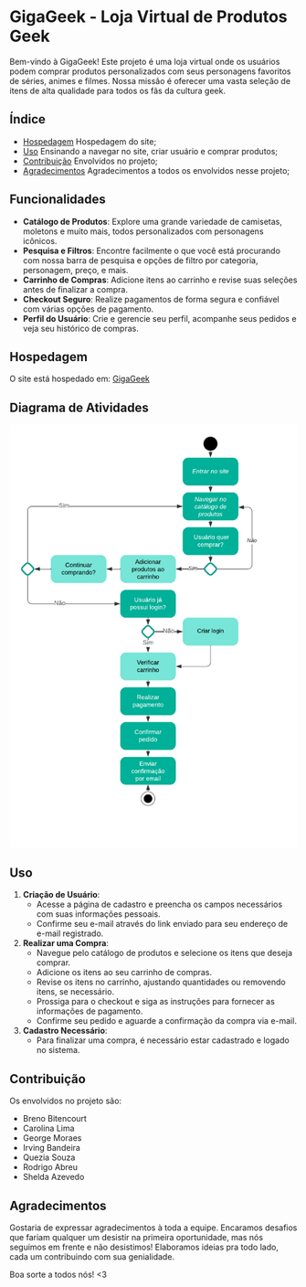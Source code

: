 # GigaGeek - Loja Virtual de Produtos Geek

Bem-vindo à GigaGeek! Este projeto é uma loja virtual onde os usuários podem comprar produtos personalizados com seus personagens favoritos de séries, animes e filmes. Nossa missão é oferecer uma vasta seleção de itens de alta qualidade para todos os fãs da cultura geek.

## Índice

- [Hospedagem](#hospedagem) Hospedagem do site;
- [Uso](#uso) Ensinando a navegar no site, criar usuário e comprar produtos;
- [Contribuição](#contribuição) Envolvidos no projeto;
- [Agradecimentos](#agradecimentos) Agradecimentos a todos os envolvidos nesse projeto;

## Funcionalidades

- **Catálogo de Produtos**: Explore uma grande variedade de camisetas, moletons e muito mais, todos personalizados com personagens icônicos.
- **Pesquisa e Filtros**: Encontre facilmente o que você está procurando com nossa barra de pesquisa e opções de filtro por categoria, personagem, preço, e mais.
- **Carrinho de Compras**: Adicione itens ao carrinho e revise suas seleções antes de finalizar a compra.
- **Checkout Seguro**: Realize pagamentos de forma segura e confiável com várias opções de pagamento.
- **Perfil do Usuário**: Crie e gerencie seu perfil, acompanhe seus pedidos e veja seu histórico de compras.

## Hospedagem

O site está hospedado em: [GigaGeek](https://gigageek.takesagencia.com.br/)

## Diagrama de Atividades
<img src="/img-readme/Diagrama-de-atividade.png">

## Uso

1. **Criação de Usuário**:
   - Acesse a página de cadastro e preencha os campos necessários com suas informações pessoais.
   - Confirme seu e-mail através do link enviado para seu endereço de e-mail registrado.
2. **Realizar uma Compra**:
   - Navegue pelo catálogo de produtos e selecione os itens que deseja comprar.
   - Adicione os itens ao seu carrinho de compras.
   - Revise os itens no carrinho, ajustando quantidades ou removendo itens, se necessário.
   - Prossiga para o checkout e siga as instruções para fornecer as informações de pagamento.
   - Confirme seu pedido e aguarde a confirmação da compra via e-mail.
3. **Cadastro Necessário**:
   - Para finalizar uma compra, é necessário estar cadastrado e logado no sistema.

## Contribuição

Os envolvidos no projeto são:
- Breno Bitencourt
- Carolina Lima
- George Moraes
- Irving Bandeira
- Quezia Souza
- Rodrigo Abreu
- Shelda Azevedo


## Agradecimentos

Gostaria de expressar agradecimentos à toda a equipe. Encaramos desafios que fariam qualquer um desistir na primeira oportunidade, mas nós seguimos em frente e não desistimos! Elaboramos ideias pra todo lado, cada um contribuindo com sua genialidade.

Boa sorte a todos nós! <3
